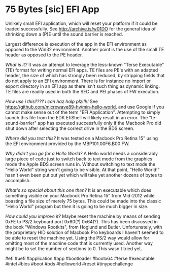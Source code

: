 # 75 Bytes [sic] EFI App
Unlikely small EFI application, which will reset your platform if it could be loaded successfully.
See http://archive.is/w01DO for the general idea of shrinking down a (P)E until the sound barrier is reached.

Largest difference is execution of the app in the EFI environment as opposed to the Win32 environment.
Another point is the use of the small TE header as opposed to the PE header.

_What is it?_ It was an attempt to leverage the less-known "Terse Executable" (TE) format for writing normal EFI apps.
TE files are PE's with an adapted header, the size of which has strongly been reduced, by stripping fields that do not apply to an EFI environment. There is for instance no import or export directory in an EFI app as there isn't such thing as dynamic linking. TE files are readily used in both the SEC and PEI phases of FW execution.

_How use i this???? i can haz halp plz!!!!!_ See https://github.com/microwave89-hv/min-hello-world, and use Google if you cannot make sense out of the term "EFI Application". Attempting to simply launch this file from the EDK EfiShell will likely result in an error. The "te-sound-barrier" app has executed successfully only if the Macbook Pro did shut down after selecting the correct drive in the BDS screen.

_Where did you test this?_ It was tested on a Macbook Pro Retina 15" using the EFI environment provided by the MBP101.00F6.B00 FW.

_Why didn't you go for a Hello World?_ A Hello world needs a considerably large piece of code just to switch back to text mode from the graphics mode the Apple BDS screen runs in. Without switching to text mode the "Hello World" string won't going to be visible. At that point, "Hello World!" hasn't even been put out yet which will take yet another dozens of bytes to accomplish.

_What's so special about this one then?_ It is an executable which does something visible on your Macbook Pro Retina 15" from Mid-2012 while boasting a file size of merely 75 bytes. This could be made into the classic "Hello World" program but then it is going to be much bigger in size.

_How could you improve it?_ Maybe reset the machine by means of sending 0xFE to PS/2 keyboard port 0x60(?) 0x64(?). This has been discussed in the book "Windows Rootkits", from Hoglund and Butler. Unfortunately, with the proprietary HID solution of Macbook Pro keyboards I haven't seemed to be able to reset the machine yet. Using the PS/2 way would allow for omitting most of the machine code that is currently used. Another way might be to set the number of sections to 0. This wasn't tried yet.

#efi #uefi #application #app #bootloader #bootx64 #terse #executable #intel #bios #boot #bds #helloworld #reset #tinypechallenge
